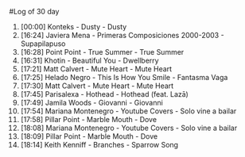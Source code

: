 #Log of 30 day

1. [00:00] Konteks - Dusty - Dusty
1. [16:24] Javiera Mena - Primeras Composiciones 2000-2003 - Supapilapuso
1. [16:28] Point Point - True Summer - True Summer
1. [16:31] Khotin - Beautiful You - Dwellberry
1. [17:21] Matt Calvert - Mute Heart - Mute Heart
1. [17:25] Helado Negro - This Is How You Smile - Fantasma Vaga
1. [17:30] Matt Calvert - Mute Heart - Mute Heart
1. [17:45] Parisalexa - Hothead - Hothead (feat. Lazā)
1. [17:49] Jamila Woods - Giovanni - Giovanni
1. [17:54] Mariana Montenegro - Youtube Covers - Solo vine a bailar
1. [17:58] Pillar Point - Marble Mouth - Dove
1. [18:08] Mariana Montenegro - Youtube Covers - Solo vine a bailar
1. [18:09] Pillar Point - Marble Mouth - Dove
1. [18:14] Keith Kenniff - Branches - Sparrow Song
